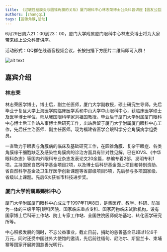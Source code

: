 ```yaml
---
title: 《过敏性结膜炎与圆锥角膜的关系》厦门眼科中心林志荣博士公众科普讲座【圆友公益沙龙第58期】
authors: [zhangqi]
tags: [圆锥角膜,活动]
---
```


6月29日周六21：00到23：00，厦门大学附属厦门眼科中心林志荣博士将为大家带来线上公众科普讲座。

活动形式：QQ群在线语音视频会议，长按扫描下方图片二维码即可入群！

![alt text](/events/assets/2019-06-23-《过敏性结膜炎与圆锥角膜的关系》厦门眼科中心林志荣博士公众科普讲座【圆友公益沙龙第58期】.png)

## 嘉宾介绍

### 林志荣

林志荣医学博士，博士后，副主任医师，厦门大学副教授，硕士研究生导师。先后毕业于复旦大学上海医学院临床医学系和中山大学中山眼科中心，获临床医学硕士及医学博士学位，师从我国眼科学家刘祖国教授。毕业后于厦门大学附属厦门眼科中心博士后工作站从事博士后研究工作，出站后留于厦门大学附属厦门眼科中心工作，先后任主治医师、副主任医师。现为福建省医学会眼科学分会角膜病学组委员。

一直致力于眼表与角膜病的临床及基础研究工作，在圆锥角膜、复杂干眼症、各类角膜缘干细胞缺乏及感染性角膜病的诊治方面具有针对性见解。已在IOVS、《中华眼科杂志》等国内外眼科专业杂志发表论文20余篇，参编专着2部，发明专利1项。主持国家自然科学基金项目2项，以及博士后科研基金面上项目和特别资助、省自然科学基金及卫生厅医学创新课题等省部级项目5项，先后参与多项国家级、省级以上课题。先后6次获省市科技进步奖。

### 厦门大学附属眼眼科中心

厦门大学附属厦门眼科中心成立于1997年11月8日，是集医疗、教学、科研、防盲为一体的三级甲等[眼科医院、国家临床重点专科、国家药物临床试验机构。设有国家博士后科研工作站、院士专家工作站、全国住院医师规培基地、转化医学研究所等。

中心积极发展的同时，不忘公益事业，截止目前，捐助的慈善基金已超过1亿6千万元，同时还受中国驻外大使馆的邀请，先后前往缅甸、尼泊尔、斯里兰卡、柬埔寨等国家开展跨国慈善光明行。
